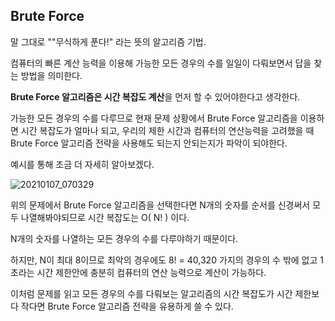 ## Brute Force

말 그대로 ""무식하게 푼다!" 라는 뜻의 알고리즘 기법.

컴퓨터의 빠른 계산 능력을 이용해 가능한 모든 경우의 수를 일일이 다뤄보면서 답을 찾는 방법을 의미한다.



**Brute Force 알고리즘은 시간 복잡도 계산**을 먼저 할 수 있어야한다고 생각한다.

가능한 모든 경우의 수를 다루므로 현재 문제 상황에서 Brute Force 알고리즘을 이용하면 시간 복잡도가 얼마나 되고, 우리의 제한 시간과 컴퓨터의 연산능력을 고려했을 때 Brute Force 알고리즘 전략을 사용해도 되는지 안되는지가 파악이 되야한다.



예시를 통해 조금 더 자세히 알아보겠다.

![20210107_070329](https://user-images.githubusercontent.com/59816811/103824042-832d8300-50b6-11eb-8f31-0720e1e11cbb.png)

위의 문제에서 Brute Force 알고리즘을 선택한다면 N개의 숫자를 순서를 신경써서 모두 나열해봐야되므로 시간 복잡도는 O( N! ) 이다.

N개의 숫자를 나열하는 모든 경우의 수를 다루야하기 때문이다. 

하지만, N이 최대 8이므로 최악의 경우에도 8! = 40,320 가지의 경우의 수 밖에 없고 1초라는 시간 제한안에 충분히 컴퓨터의 연산 능력으로 계산이 가능하다.



이처럼 문제를 읽고 모든 경우의 수를 다뤄보는 알고리즘의 시간 복잡도가 시간 제한보다 작다면 Brute Force 알고리즘 전략을 유용하게 쓸 수 있다.